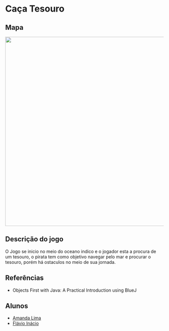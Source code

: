 <h1>Caça Tesouro</h1>

## Mapa
<kbd>
  <img src = "https://user-images.githubusercontent.com/114360385/192161888-b9381165-0128-4d8a-aa65-51e80df8649f.png" width = "600px">
</kbd>

## Descrição do jogo
O Jogo se inicio no meio do oceano indico e o jogador esta a procura de um tesouro, o pirata tem como objetivo navegar pelo mar e procurar o tesouro, porém há ostaculos no meio de sua jornada.

## Referências
* Objects First with Java: A Practical Introduction using BlueJ

## Alunos

* [Amanda Lima](https://github.com/Papandalimadev)
* [Flávio Inácio](https://github.com/FlavioInacio-jf)
